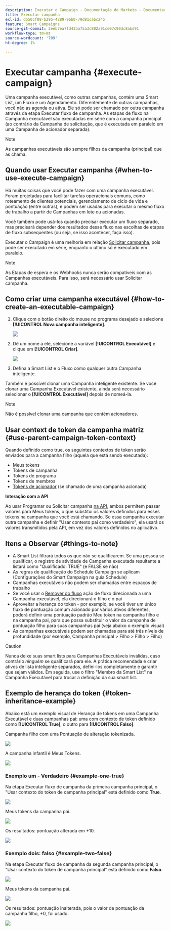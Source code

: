 ```yaml
---
description: Executar o Campaign - Documentação do Marketo - Documentação do produto
title: Executar campanha
exl-id: d550cf08-b295-4289-9bb0-79d81cabc245
feature: Smart Campaigns
source-git-commit: 2eeb7ea7fd43ba75a3c802a91ce07c90dc8abd91
workflow-type: tm+mt
source-wordcount: '709'
ht-degree: 1%

---
```


# Executar campanha {#execute-campaign}

Uma campanha executável, como outras campanhas, contém uma Smart List, um Fluxo e um Agendamento. Diferentemente de outras campanhas, você não as agenda ou ativa. Ele só pode ser chamado por outra campanha através da etapa Executar fluxo de campanha. As etapas de fluxo na Campanha executável são executadas em série com a campanha principal (ao contrário da Campanha de solicitação, que é executada em paralelo em uma Campanha de acionador separada).

>[!NOTE]
>
>As campanhas executáveis são sempre filhos da campanha (principal) que as chama.

## Quando usar Executar campanha {#when-to-use-execute-campaign}

Há muitas coisas que você pode fazer com uma campanha executável. Foram projetadas para facilitar tarefas operacionais comuns, como roteamento de clientes potenciais, gerenciamento de ciclo de vida e pontuação (entre outras), e podem ser usadas para executar o mesmo fluxo de trabalho a partir de Campanhas em lote ou acionadas.

Você também pode usá-los quando precisar executar um fluxo separado, mas precisará depender dos resultados desse fluxo nas escolhas de etapas de fluxo subsequentes (ou seja, se isso acontecer, faça isso).

Executar o Campaign é uma melhoria em relação [Solicitar campanha](/help/marketo/product-docs/core-marketo-concepts/smart-campaigns/flow-actions/request-campaign.md), pois pode ser executado em série, enquanto o último só é executado em paralelo.

>[!NOTE]
>
>As Etapas de espera e os Webhooks nunca serão compatíveis com as Campanhas executáveis. Para isso, será necessário usar Solicitar campanha.

## Como criar uma campanha executável {#how-to-create-an-executable-campaign}

1. Clique com o botão direito do mouse no programa desejado e selecione **[!UICONTROL Nova campanha inteligente]**.

   ![](assets/execute-campaign-1.png)

1. Dê um nome a ele, selecione a variável **[!UICONTROL Executável]** e clique em **[!UICONTROL Criar]**.

   ![](assets/execute-campaign-2.png)

1. Defina a Smart List e o Fluxo como qualquer outra Campanha inteligente.

Também é possível clonar uma Campanha inteligente existente. Se você clonar uma Campanha Executável existente, ainda será necessário selecionar o **[!UICONTROL Executável]** depois de nomeá-la.

>[!NOTE]
>
>Não é possível clonar uma campanha que contém acionadores.

## Usar context de token da campanha matriz {#use-parent-campaign-token-context}

Quando definido como true, os seguintes contextos de token serão enviados para a campanha filho (aquela que está sendo executada):

* Meus tokens
* Tokens de campanha
* Tokens de programa
* Tokens de membros
* [Tokens de acionador](/help/marketo/product-docs/marketo-sales-insight/msi-for-salesforce/features/tabs-in-the-msi-panel/interesting-moments/trigger-tokens-for-interesting-moments.md) (se chamado de uma campanha acionada)

**Interação com a API**

Ao usar Programar ou Solicitar campanha [na API](https://developers.marketo.com/rest-api/assets/smart-campaigns/#batch), ambos permitem passar valores para Meus tokens, o que substitui os valores definidos para esses tokens na campanha que você está chamando. Se essa campanha executar outra campanha e definir &quot;Usar contexto pai como verdadeiro&quot;, ela usará os valores transmitidos pela API, em vez dos valores definidos no aplicativo.

## Itens a Observar {#things-to-note}

* A Smart List filtrará todos os que não se qualificarem. Se uma pessoa se qualificar, o registro de atividade de Campanha executada resultante a listará como &quot;Qualificado: TRUE&quot; (e FALSE se não)
* As regras de qualificação do Schedule Campaign se aplicam (Configurações do Smart Campaign na guia Schedule)
* Campanhas executáveis não podem ser chamadas entre espaços de trabalho
* Se você usar o [Remover do fluxo](/help/marketo/product-docs/core-marketo-concepts/smart-campaigns/flow-actions/remove-from-flow.md) ação de fluxo direcionada a uma Campanha executável, ela direcionará o filho e o pai
* Aproveitar a herança do token - por exemplo, se você tiver um único fluxo de pontuação comum acionado por vários ativos diferentes, poderá definir uma pontuação padrão Meu token na campanha filho e na campanha pai, para que possa substituir o valor da campanha de pontuação filho para suas campanhas pai (veja abaixo o exemplo visual)
* As campanhas executáveis podem ser chamadas para até três níveis de profundidade (por exemplo, Campanha principal > Filho > Filho > Filho)

>[!CAUTION]
>
>Nunca deixe suas smart lists para Campanhas Executáveis inválidas, caso contrário _ninguém_ se qualificará para ele. A prática recomendada é criar ativos de lista inteligente separados, defini-los completamente e garantir que sejam válidos. Em seguida, use o filtro &quot;Membro da Smart List&quot; na Campanha Executável para trocar a definição da sua smart list.

## Exemplo de herança do token {#token-inheritance-example}

Abaixo está um exemplo visual de Herança de tokens em uma Campanha Executável e duas campanhas pai: uma com contexto de token definido como **[!UICONTROL True]**, o outro para **[!UICONTROL Falso]**.

Campanha filho com uma Pontuação de alteração tokenizada.

![](assets/execute-campaign-3.png)

A campanha infantil é Meus Tokens.

![](assets/execute-campaign-4.png)

### Exemplo um - Verdadeiro {#example-one-true}

Na etapa Executar fluxo de campanha da primeira campanha principal, o &quot;Usar contexto do token de campanha principal&quot; está definido como **True**.

![](assets/execute-campaign-5.png)

Meus tokens da campanha pai.

![](assets/execute-campaign-6.png)

Os resultados: pontuação alterada em +10.

![](assets/execute-campaign-7.png)

### Exemplo dois: falso {#example-two-false}

Na etapa Executar fluxo de campanha da segunda campanha principal, o &quot;Usar contexto do token de campanha principal&quot; está definido como **Falso**.

![](assets/execute-campaign-8.png)

Meus tokens da campanha pai.

![](assets/execute-campaign-9.png)

Os resultados: pontuação inalterada, pois o valor de pontuação da campanha filho, +0, foi usado.

![](assets/execute-campaign-10.png)
